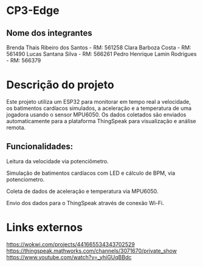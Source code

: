 # CP3-Edge
## Nome dos integrantes

Brenda Thais Ribeiro dos Santos - RM: 561258
Clara Barboza Costa - RM: 561490
Lucas Santana Silva - RM: 566261
Pedro Henrique Lamin Rodrigues - RM: 566379

# Descrição do projeto

Este projeto utiliza um ESP32 para monitorar em tempo real a velocidade, os batimentos cardíacos simulados, a aceleração e a temperatura de uma jogadora usando o sensor MPU6050. Os dados coletados são enviados automaticamente para a plataforma ThingSpeak para visualização e análise remota.

## Funcionalidades:

Leitura da velocidade via potenciômetro.

Simulação de batimentos cardíacos com LED e cálculo de BPM, via potenciometro.

Coleta de dados de aceleração e temperatura via MPU6050.

Envio dos dados para o ThingSpeak através de conexão Wi-Fi.

# Links externos

https://wokwi.com/projects/441665534343702529 <br>
https://thingspeak.mathworks.com/channels/3071670/private_show <br>
https://www.youtube.com/watch?v=_yhiGUqBBdc
